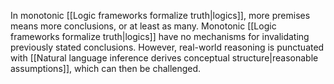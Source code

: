 In monotonic [[Logic frameworks formalize truth|logics]], more premises means more conclusions, or at least as many. Monotonic [[Logic frameworks formalize truth|logics]] have no mechanisms for invalidating previously stated conclusions. However, real-world reasoning is punctuated with [[Natural language inference derives conceptual structure|reasonable assumptions]], which can then be challenged.